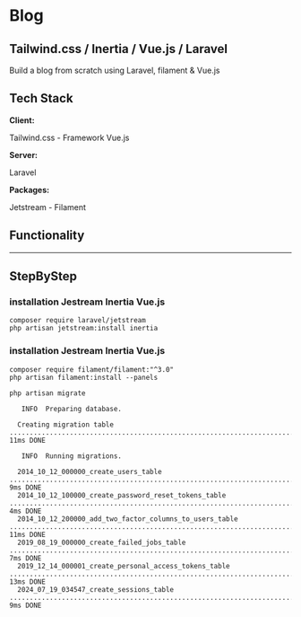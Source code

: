 
# Blog

## Tailwind.css / Inertia / Vue.js / Laravel 
Build a blog from scratch using Laravel, filament & Vue.js

## Tech Stack

**Client:** 

Tailwind.css - Framework Vue.js 

**Server:** 

Laravel 

**Packages:** 

 Jetstream - Filament

## Functionality


--------------------------------

## StepByStep

### installation Jestream Inertia Vue.js

```
composer require laravel/jetstream
php artisan jetstream:install inertia
```

### installation Jestream Inertia Vue.js

```
composer require filament/filament:"^3.0"
php artisan filament:install --panels
```

```
php artisan migrate

   INFO  Preparing database.  

  Creating migration table ............................................................................................................... 11ms DONE

   INFO  Running migrations.

  2014_10_12_000000_create_users_table .................................................................................................... 9ms DONE
  2014_10_12_100000_create_password_reset_tokens_table .................................................................................... 4ms DONE
  2014_10_12_200000_add_two_factor_columns_to_users_table ................................................................................ 11ms DONE
  2019_08_19_000000_create_failed_jobs_table .............................................................................................. 7ms DONE
  2019_12_14_000001_create_personal_access_tokens_table .................................................................................. 13ms DONE
  2024_07_19_034547_create_sessions_table ................................................................................................. 9ms DONE
```


